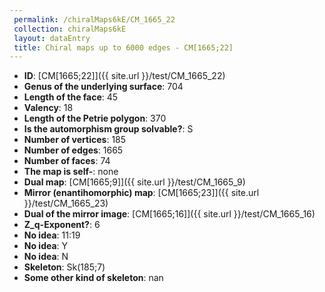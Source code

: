 ```yaml
--- 
 permalink: /chiralMaps6kE/CM_1665_22 
 collection: chiralMaps6kE
 layout: dataEntry
 title: Chiral maps up to 6000 edges - CM[1665;22]
---
```


- **ID**: [CM[1665;22]]({{ site.url }}/test/CM_1665_22)
- **Genus of the underlying surface**: 704
- **Length of the face**: 45
- **Valency**: 18
- **Length of the Petrie polygon**: 370
- **Is the automorphism group solvable?**: S
- **Number of vertices**: 185
- **Number of edges**: 1665
- **Number of faces**: 74
- **The map is self-**: none
- **Dual map**: [CM[1665;9]]({{ site.url }}/test/CM_1665_9)
- **Mirror (enantihomorphic) map**: [CM[1665;23]]({{ site.url }}/test/CM_1665_23)
- **Dual of the mirror image**: [CM[1665;16]]({{ site.url }}/test/CM_1665_16)
- **Z_q-Exponent?**: 6
- **No idea**:  11:19
- **No idea**: Y
- **No idea**: N
- **Skeleton**: Sk(185;7)
- **Some other kind of skeleton**: nan
